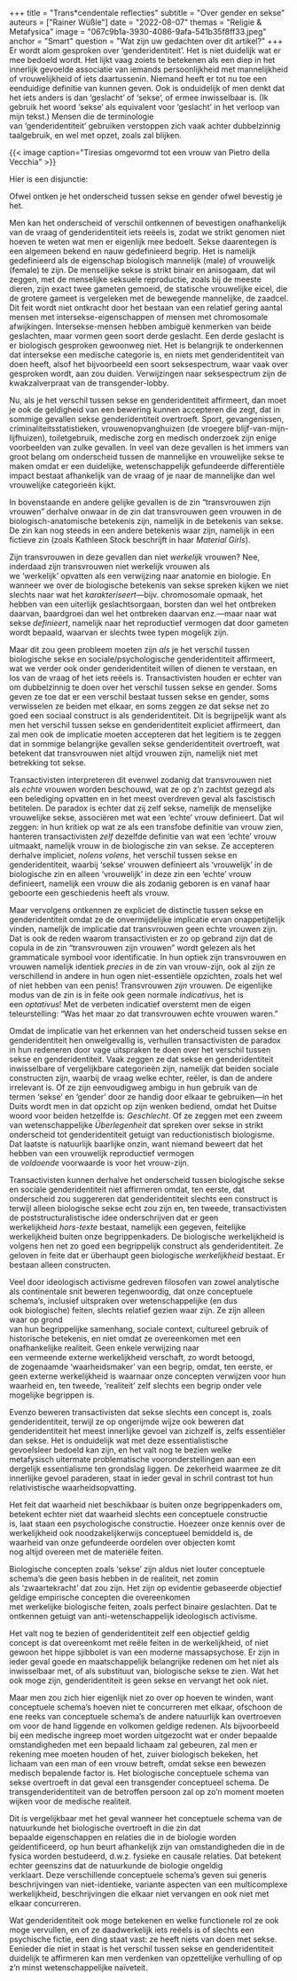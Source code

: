 +++
title = "Trans*cendentale reflecties"
subtitle = "Over gender en sekse"
auteurs = ["Rainer Wüßle"]
date = "2022-08-07"
themas = "Religie & Metafysica"
image = "067c9b1a-3930-4086-9afa-541b35f8ff33.jpeg"
anchor = "Smart"
question = "Wat zijn uw gedachten over dit artikel?"
+++
Er wordt alom gesproken over ‘genderidentiteit’. Het is niet duidelijk wat er mee bedoeld wordt. Het lijkt vaag zoiets te betekenen als een diep in het innerlijk gevoelde associatie van iemands persoonlijkheid met mannelijkheid of vrouwelijkheid of iets daartussenin. Niemand heeft er tot nu toe een eenduidige definitie van kunnen geven. Ook is onduidelijk of men denkt dat het iets anders is dan ‘geslacht’ of ‘sekse’, of ermee inwisselbaar is. (Ik gebruik het woord ‘sekse’ als equivalent voor ‘geslacht’ in het verloop van mijn tekst.) Mensen die de terminologie van ‘genderidentiteit’ gebruiken verstoppen zich vaak achter dubbelzinnig taalgebruik, en wel met opzet, zoals zal blijken.

{{< image caption="Tiresias omgevormd tot een vrouw van Pietro della Vecchia" >}}

Hier is een disjunctie:

Ofwel ontken je het onderscheid tussen sekse en gender ofwel bevestig je het.

Men kan het onderscheid of verschil ontkennen of bevestigen onafhankelijk van de vraag of genderidentiteit iets reëels is, zodat we strikt genomen niet hoeven te weten wat men er eigenlijk mee bedoelt. Sekse daarentegen is een algemeen bekend en nauw gedefinieerd begrip. Het is namelijk gedefinieerd als de eigenschap biologisch mannelijk (male) of vrouwelijk (female) te zijn. De menselijke sekse is strikt binair en anisogaam, dat wil zeggen, met de menselijke seksuele reproductie, zoals bij de meeste dieren, zijn exact twee gameten gemoeid, de statische vrouwelijke eicel, die de grotere gameet is vergeleken met de bewegende mannelijke, de zaadcel. Dit feit wordt niet ontkracht door het bestaan van een relatief gering aantal mensen met intersekse-eigenschappen of mensen met chromosomale afwijkingen. Intersekse-mensen hebben ambiguë kenmerken van beide geslachten, maar vormen geen soort derde geslacht. Een derde geslacht is er biologisch gesproken gewoonweg niet. Het is belangrijk te onderkennen dat intersekse een medische categorie is, en niets met genderidentiteit van doen heeft, alsof het bijvoorbeeld een soort seksespectrum, waar vaak over gesproken wordt, aan zou duiden. Verwijzingen naar seksespectrum zijn de kwakzalverpraat van de transgender-lobby.  

Nu, als je het verschil tussen sekse en genderidentiteit affirmeert, dan moet je ook de geldigheid van een bewering kunnen accepteren die zegt, dat in sommige gevallen sekse genderidentiteit overtroeft. Sport, gevangenissen, criminaliteitsstatistieken, vrouwenopvanghuizen (de vroegere blijf-van-mijn-lijfhuizen), toiletgebruik, medische zorg en medisch onderzoek zijn enige voorbeelden van zulke gevallen. In veel van deze gevallen is het immers van groot belang om onderscheid tussen de mannelijke en vrouwelijke sekse te maken omdat er een duidelijke, wetenschappelijk gefundeerde differentiële impact bestaat afhankelijk van de vraag of je naar de mannelijke dan wel vrouwelijke categorieën kijkt. 

In bovenstaande en andere gelijke gevallen is de zin “transvrouwen zijn vrouwen” derhalve onwaar in de zin dat transvrouwen geen vrouwen in de biologisch-anatomische betekenis zijn, namelijk in de betekenis van sekse. De zin kan nog steeds in een andere betekenis waar zijn, namelijk in een fictieve zin (zoals Kathleen Stock beschrijft in haar *Material Girls*).

Zijn transvrouwen in deze gevallen dan niet *werkelijk* vrouwen? Nee, inderdaad zijn transvrouwen niet werkelijk vrouwen als we ‘werkelijk’ opvatten als een verwijzing naar anatomie en biologie. En wanneer we over de biologische betekenis van sekse spreken kijken we niet slechts naar wat het *karakteriseert*—bijv. chromosomale opmaak, het hebben van een uiterlijk geslachtsorgaan, borsten dan wel het ontbreken daarvan, baardgroei dan wel het ontbreken daarvan enz.—maar naar wat sekse *definieert*, namelijk naar het reproductief vermogen dat door gameten wordt bepaald, waarvan er slechts twee typen mogelijk zijn. 

Maar dit zou geen probleem moeten zijn *als* je het verschil tussen biologische sekse en sociale/psychologische genderidentiteit affirmeert, wat we verder ook onder genderidentiteit willen of dienen te verstaan, en los van de vraag of het iets reëels is. Transactivisten houden er echter van om dubbelzinnig te doen over het verschil tussen sekse en gender. Soms geven ze toe dat er een verschil bestaat tussen sekse en gender, soms verwisselen ze beiden met elkaar, en soms zeggen ze dat sekse net zo goed een sociaal construct is als genderidentiteit. Dit is begrijpelijk want als men het verschil tussen sekse en genderidentiteit expliciet affirmeert, dan zal men ook de implicatie moeten accepteren dat het legitiem is te zeggen dat in sommige belangrijke gevallen sekse genderidentiteit overtroeft, wat betekent dat transvrouwen niet altijd vrouwen zijn, namelijk niet met betrekking tot sekse.  

Transactivisten interpreteren dit evenwel zodanig dat transvrouwen niet als *echte* vrouwen worden beschouwd, wat ze op z’n zachtst gezegd als een belediging opvatten en in het meest overdreven geval als fascistisch betitelen. De paradox is echter dat zij zelf sekse, namelijk de menselijke vrouwelijke sekse, associëren met wat een ‘echte’ vrouw definieert. Dat wil zeggen: in hun kritiek op wat ze als een transfobe definitie van vrouw zien, hanteren transactivisten *zelf* dezelfde definitie van wat een ‘echte’ vrouw uitmaakt, namelijk vrouw in de biologische zin van sekse. Ze accepteren derhalve impliciet, *nolens volens*, het verschil tussen sekse en genderidentiteit, waarbij ‘sekse’ vrouwen definieert als ‘vrouwelijk’ in de biologische zin en alleen ‘vrouwelijk’ in deze zin een ‘echte’ vrouw definieert, namelijk een vrouw die als zodanig geboren is en vanaf haar geboorte een geschiedenis heeft als vrouw. 

Maar vervolgens ontkennen ze expliciet de distinctie tussen sekse en genderidentiteit omdat ze de onvermijdelijke implicatie ervan onappetijtelijk vinden, namelijk de implicatie dat transvrouwen geen echte vrouwen zijn. Dat is ook de reden waarom transactivisten er zo op gebrand zijn dat de copula in de zin “transvrouwen zijn vrouwen” wordt gelezen als het grammaticale symbool voor identificatie. In hun optiek zijn transvrouwen en vrouwen namelijk identiek *precies* in de zin van vrouw-zijn, ook al zijn ze verschillend in andere in hun ogen niet-essentiële opzichten, zoals het wel of niet hebben van een penis! Transvrouwen *zijn* vrouwen. De eigenlijke modus van de zin is in feite ook geen normale *indicativus*, het is een *optativus*! Met de verbeten indicatief overstemt men de eigen teleurstelling: “Was het maar zo dat transvrouwen echte vrouwen waren.”  

Omdat de implicatie van het erkennen van het onderscheid tussen sekse en genderidentiteit hen onwelgevallig is, verhullen transactivisten de paradox in hun redeneren door vage uitspraken te doen over het verschil tussen sekse en genderidentiteit. Vaak zeggen ze dat sekse en genderidentiteit inwisselbare of vergelijkbare categorieën zijn, namelijk dat beiden sociale constructen zijn, waarbij de vraag welke echter, reëler, is dan de andere irrelevant is. Of ze zijn eenvoudigweg ambigu in hun gebruik van de termen ‘sekse’ en ‘gender’ door ze handig door elkaar te gebruiken—in het Duits wordt men in dat opzicht op zijn wenken bediend, omdat het Duitse woord voor beiden hetzelfde is: *Geschlecht*. Of ze zeggen met een zweem van wetenschappelijke *Überlegenheit* dat spreken over sekse in strikt onderscheid tot genderidentiteit getuigt van reductionistisch biologisme. Dat laatste is natuurlijk baarlijke onzin, want niemand beweert dat het hebben van een vrouwelijk reproductief vermogen de *voldoende* voorwaarde is voor het vrouw-zijn.

Transactivisten kunnen derhalve het onderscheid tussen biologische sekse en sociale genderidentiteit niet affirmeren omdat, ten eerste, dat onderscheid zou suggereren dat genderidentiteit slechts een construct is terwijl alleen biologische sekse echt zou zijn en, ten tweede, transactivisten de poststructuralistische idee onderschrijven dat er geen werkelijkheid *hors-texte* bestaat, namelijk een gegeven, feitelijke werkelijkheid buiten onze begrippenkaders. De biologische werkelijkheid is volgens hen net zo goed een begrippelijk construct als genderidentiteit. Ze geloven in feite dat er überhaupt geen biologische *werkelijkheid* bestaat. Er bestaan alleen constructen. 

Veel door ideologisch activisme gedreven filosofen van zowel analytische als continentale snit beweren tegenwoordig, dat onze conceptuele schema’s, inclusief uitspraken over wetenschappelijke (en dus ook biologische) feiten, slechts relatief gezien waar zijn. Ze zijn alleen waar op grond van hun begrippelijke samenhang, sociale context, cultureel gebruik of historische betekenis, en niet omdat ze overeenkomen met een onafhankelijke realiteit. Geen enkele verwijzing naar een vermeende externe werkelijkheid verschaft, zo wordt betoogd, de zogenaamde ‘waarheidsmaker’ van een begrip, omdat, ten eerste, er geen externe werkelijkheid is waarnaar onze concepten verwijzen voor hun waarheid en, ten tweede, ‘realiteit’ zelf slechts een begrip onder vele mogelijke begrippen is.

Evenzo beweren transactivisten dat sekse slechts een concept is, zoals genderidentiteit, terwijl ze op ongerijmde wijze ook beweren dat genderidentiteit het meest innerlijke gevoel van zichzelf is, zelfs essentiëler dan sekse. Het is onduidelijk wat met deze essentialistische gevoelsleer bedoeld kan zijn, en het valt nog te bezien welke metafysisch uitermate problematische vooronderstellingen aan een dergelijk essentialisme ten grondslag liggen. De zekerheid waarmee ze dit innerlijke gevoel paraderen, staat in ieder geval in schril contrast tot hun relativistische waarheidsopvatting.

Het feit dat waarheid niet beschikbaar is buiten onze begrippenkaders om, betekent echter niet dat waarheid slechts een conceptuele constructie is, laat staan ​​een psychologische constructie. Hoezeer onze kennis over de werkelijkheid ook noodzakelijkerwijs conceptueel bemiddeld is, de waarheid van onze gefundeerde oordelen over objecten komt nog altijd overeen met de materiële feiten.

Biologische concepten zoals ‘sekse’ zijn aldus niet louter conceptuele schema’s die geen basis hebben in de realiteit, net zomin als ‘zwaartekracht’ dat zou zijn. Het zijn op evidentie gebaseerde objectief geldige empirische concepten die overeenkomen met werkelijke biologische feiten, zoals perfect binaire geslachten. Dat te ontkennen getuigt van anti-wetenschappelijk ideologisch activisme. 

Het valt nog te bezien of genderidentiteit zelf een objectief geldig concept is dat overeenkomt met reële feiten in de werkelijkheid, of niet gewoon het hippe sjibbolet is van een moderne massapsychose. Er zijn in ieder geval goede en maatschappelijk belangrijke redenen om het niet als inwisselbaar met, of als substituut van, biologische sekse te zien. Wat het ook moge zijn, genderidentiteit is geen sekse en vervangt het ook niet.

Maar men zou zich hier eigenlijk niet zo over op hoeven te winden, want conceptuele schema’s hoeven niet te concurreren met elkaar, ofschoon de ene reeks van conceptuele schema’s de andere natuurlijk kan overtroeven om voor de hand liggende en volkomen geldige redenen. Als bijvoorbeeld bij een medische ingreep moet worden uitgezocht wat er onder bepaalde omstandigheden met een bepaald lichaam zal gebeuren, zal men er rekening mee moeten houden of het, zuiver biologisch bekeken, het lichaam van een man of een vrouw betreft, omdat sekse een bewezen medisch bepalende factor is. Het biologische conceptuele schema van sekse overtroeft in dat geval een transgender conceptueel schema. De transgenderidentiteit van de betroffen persoon zal op zo’n moment moeten wijken voor de medische realiteit. 

Dit is vergelijkbaar met het geval wanneer het conceptuele schema van de natuurkunde het biologische overtroeft in die zin dat bepaalde eigenschappen en relaties die in de biologie worden geïdentificeerd, op hun beurt afhankelijk zijn van omstandigheden die in de fysica worden bestudeerd, d.w.z. fysieke en causale relaties. Dat betekent echter geenszins dat de natuurkunde de biologie ongeldig verklaart. Deze verschillende conceptuele schema’s geven sui generis beschrijvingen van niet-identieke, variante aspecten van een multicomplexe werkelijkheid, beschrijvingen die elkaar niet vervangen en ook niet met elkaar concurreren.

Wat genderidentiteit ook moge betekenen en welke functionele rol ze ook moge vervullen, en of ze daadwerkelijk iets reëels is of slechts een psychische fictie, een ding staat vast: ze heeft niets van doen met sekse. Eenieder die niet in staat is het verschil tussen sekse en genderidentiteit duidelijk te affirmeren kan men verdenken van opzettelijke verhulling of op z’n minst wetenschappelijke naïveteit.